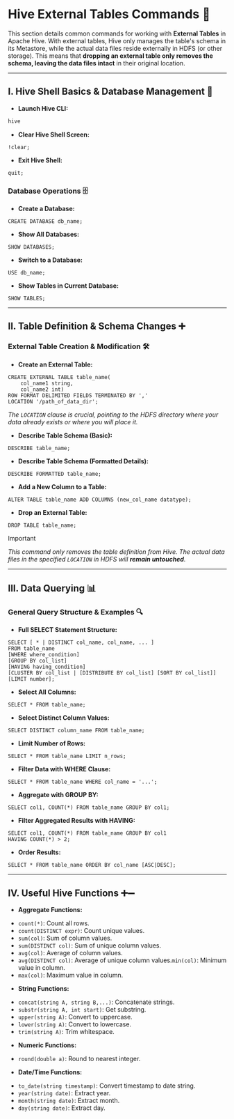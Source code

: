 # Hive External Tables Commands 🔗

This section details common commands for working with **External Tables** in Apache Hive. With external tables, Hive only manages the table's schema in its Metastore, while the actual data files reside externally in HDFS (or other storage). This means that **dropping an external table only removes the schema, leaving the data files intact** in their original location.

---

## I. Hive Shell Basics & Database Management 🚀

-   **Launch Hive CLI:**
```bash
hive
```
-   **Clear Hive Shell Screen:**
```hiveql
!clear;
```
-   **Exit Hive Shell:**
```hiveql
quit;
```

### Database Operations 🗄️

-   **Create a Database:**
```hiveql
CREATE DATABASE db_name;
```
-   **Show All Databases:**
```hiveql
SHOW DATABASES;
```
-   **Switch to a Database:**
```hiveql
USE db_name;
```
-   **Show Tables in Current Database:**
```hiveql
SHOW TABLES;
```

---

## II. Table Definition & Schema Changes ➕

### External Table Creation & Modification 🛠️

-   **Create an External Table:**
```hiveql
CREATE EXTERNAL TABLE table_name(
    col_name1 string,
    col_name2 int)
ROW FORMAT DELIMITED FIELDS TERMINATED BY ','
LOCATION '/path_of_data_dir';
```
*The `LOCATION` clause is crucial, pointing to the HDFS directory where your data already exists or where you will place it.*

-   **Describe Table Schema (Basic):**
```hiveql
DESCRIBE table_name;
```

-   **Describe Table Schema (Formatted Details):**
```hiveql
DESCRIBE FORMATTED table_name;
```

-   **Add a New Column to a Table:**
```hiveql
ALTER TABLE table_name ADD COLUMNS (new_col_name datatype);
```

-   **Drop an External Table:**
```hiveql
DROP TABLE table_name;
```

> [!IMPORTANT]
> *This command only removes the table definition from Hive. The actual data files in the specified `LOCATION` in HDFS will **remain untouched**.*

---

## III. Data Querying 📊

### General Query Structure & Examples 🔍

-   **Full SELECT Statement Structure:**
```hiveql
SELECT [ * | DISTINCT col_name, col_name, ... ]
FROM table_name
[WHERE where_condition]
[GROUP BY col_list]
[HAVING having_condition]
[CLUSTER BY col_list | [DISTRIBUTE BY col_list] [SORT BY col_list]]
[LIMIT number];
```
-   **Select All Columns:**
```hiveql
SELECT * FROM table_name;
```
-   **Select Distinct Column Values:**
```hiveql
SELECT DISTINCT column_name FROM table_name;
```
-   **Limit Number of Rows:**
```hiveql
SELECT * FROM table_name LIMIT n_rows;
```
-   **Filter Data with WHERE Clause:**
```hiveql
SELECT * FROM table_name WHERE col_name = '...';
```
-   **Aggregate with GROUP BY:**
```hiveql
SELECT col1, COUNT(*) FROM table_name GROUP BY col1;
```
-   **Filter Aggregated Results with HAVING:**
```hiveql
SELECT col1, COUNT(*) FROM table_name GROUP BY col1
HAVING COUNT(*) > 2;
```
-   **Order Results:**
```hiveql
SELECT * FROM table_name ORDER BY col_name [ASC|DESC];
```

---

## IV. Useful Hive Functions ➕➖

-   **Aggregate Functions:**
* `count(*)`: Count all rows.
* `count(DISTINCT expr)`: Count unique values.
* `sum(col)`: Sum of column values.
* `sum(DISTINCT col)`: Sum of unique column values.
* `avg(col)`: Average of column values.
* `avg(DISTINCT col)`: Average of unique column values.`min(col)`: Minimum value in column.
* `max(col)`: Maximum value in column.

-   **String Functions:**
* `concat(string A, string B,...)`: Concatenate strings.
* `substr(string A, int start)`: Get substring.
* `upper(string A)`: Convert to uppercase.
* `lower(string A)`: Convert to lowercase.
* `trim(string A)`: Trim whitespace.

-   **Numeric Functions:**
* `round(double a)`: Round to nearest integer.

-   **Date/Time Functions:**
* `to_date(string timestamp)`: Convert timestamp to date string.
* `year(string date)`: Extract year.
* `month(string date)`: Extract month.
* `day(string date)`: Extract day.